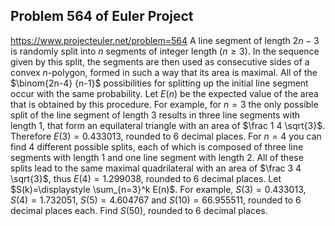 ## Problem 564 of Euler Project 
https://www.projecteuler.net/problem=564
A line segment of length $2n-3$ is randomly split into $n$ segments of integer length ($n \ge 3$). In the sequence given by this split, the segments are then used as consecutive sides of a convex $n$-polygon, formed in such a way that its area is maximal.  All of the $\binom{2n-4} {n-1}$ possibilities for splitting up the initial line segment occur with the same probability. 
Let $E(n)$ be the expected value of the area that is obtained by this procedure.
For example, for $n=3$ the only possible split of the line segment of length $3$ results in three line segments with length $1$, that form an equilateral triangle with an area of $\frac 1 4 \sqrt{3}$. Therefore $E(3)=0.433013$, rounded to $6$ decimal places.
For $n=4$ you can find $4$ different possible splits, each of which is composed of three line segments with length $1$ and one line segment with length $2$. All of these splits lead to the same maximal quadrilateral with an area of $\frac 3 4 \sqrt{3}$, thus $E(4)=1.299038$, rounded to $6$ decimal places.
Let $S(k)=\displaystyle \sum_{n=3}^k E(n)$.
For example, $S(3)=0.433013$, $S(4)=1.732051$, $S(5)=4.604767$ and $S(10)=66.955511$, rounded to $6$ decimal places each.
Find $S(50)$, rounded to $6$ decimal places.